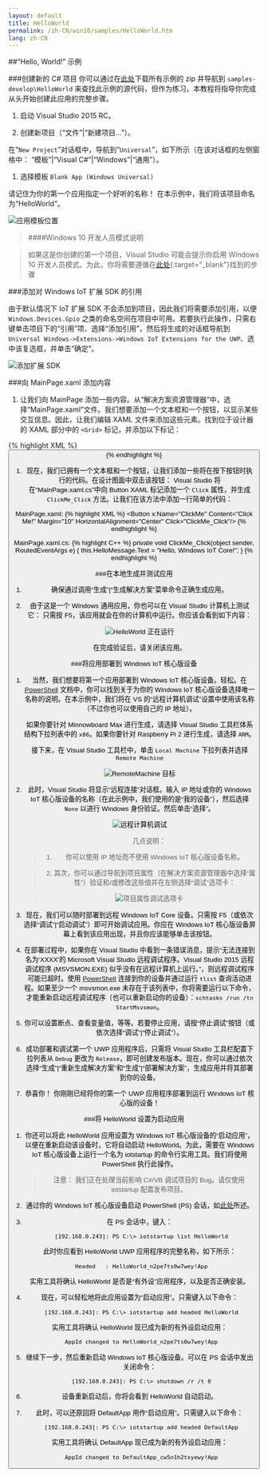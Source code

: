```yaml
---
layout: default
title: HelloWorld
permalink: /zh-CN/win10/samples/HelloWorld.htm
lang: zh-CN
---
```


##“Hello, World!” 示例

###创建新的 C\# 项目
你可以通过在[此处](https://github.com/ms-iot/samples/archive/develop.zip)下载所有示例的 zip 并导航到 `samples-develop\HelloWorld` 来查找此示例的源代码，但作为练习，本教程将指导你完成从头开始创建此应用的完整步骤。

1. 启动 Visual Studio 2015 RC。

1. 创建新项目（“文件”\|“新建项目...”）。

  在“`New Project`”对话框中，导航到“`Universal`”，如下所示（在该对话框的左侧窗格中： “模板”\|“Visual C\#”\|“Windows”\|“通用”）。

1. 选择模板 `Blank App (Windows Universal)`

  请记住为你的第一个应用指定一个好听的名称！ 在本示例中，我们将该项目命名为“HelloWorld”。

  ![应用模板位置]({{site.baseurl}}/Resources/images/HelloWorld/new-cs-project-dialog.PNG)

> ####Windows 10 开发人员模式说明

> 如果这是你创建的第一个项目，Visual Studio 可能会提示你启用 Windows 10 开发人员模式。为此，你将需要遵循在[此处](https://msdn.microsoft.com/library/windows/apps/xaml/dn706236.aspx){:target="_blank"}找到的步骤

###添加对 Windows IoT 扩展 SDK 的引用

由于默认情况下 IoT 扩展 SDK 不会添加到项目，因此我们将需要添加引用，以便 `Windows.Devices.Gpio` 之类的命名空间在项目中可用。若要执行此操作，只需右键单击项目下的“引用”项、选择“添加引用”，然后将生成的对话框导航到 `Universal Windows->Extensions->Windows IoT Extensions for the UWP`、选中该复选框，并单击“确定”。

![添加扩展 SDK]({{site.baseurl}}/Resources/images/HelloWorld/Add_IoT_Extension_Reference.PNG)

###向 MainPage.xaml 添加内容
  1. 让我们向 MainPage 添加一些内容。从“解决方案资源管理器”中，选择“MainPage.xaml”文件。我们想要添加一个文本框和一个按钮，以显示某些交互信息。因此，让我们编辑 XAML 文件来添加这些元素。找到位于设计器的 XAML 部分中的 `<Grid>` 标记，并添加以下标记：

  {% highlight XML %}
  <Grid Background="{ThemeResource ApplicationPageBackgroundThemeBrush}">
      <StackPanel HorizontalAlignment="Center" VerticalAlignment="Center">
      <TextBox x:Name="HelloMessage" Text="Hello, World!" Margin="10" IsReadOnly="True"/>
      <Button x:Name="ClickMe" Content="Click Me!"  Margin="10" HorizontalAlignment="Center"/>
      </StackPanel>
  </Grid>
  {% endhighlight %}


  1. 现在，我们已拥有一个文本框和一个按钮，让我们添加一些将在按下按钮时执行的代码。在设计图面中双击该按钮： Visual Studio 将在“MainPage.xaml.cs”中向 Button XAML 标记添加一个 `Click` 属性，并生成 `ClickMe_Click` 方法。让我们在该方法中添加一行简单的代码：

  MainPage.xaml: {% highlight XML %} \<Button x:Name="ClickMe" Content="Click Me!" Margin="10" HorizontalAlignment="Center" Click="ClickMe\_Click"/\> {% endhighlight %}

  MainPage.xaml.cs: {% highlight C++ %} private void ClickMe\_Click\(object sender, RoutedEventArgs e\) { this.HelloMessage.Text = "Hello, Windows IoT Core!"; } {% endhighlight %}

###在本地生成并测试应用
1. 确保通过调用“生成”\|“生成解决方案”菜单命令正确生成应用。

1. 由于这是一个 Windows 通用应用，你也可以在 Visual Studio 计算机上测试它： 只需按 F5，该应用就会在你的计算机中运行。你应该会看到如下内容：

    ![HelloWorld 正在运行]({{site.baseurl}}/Resources/images/HelloWorld/HelloWorldAppLocal.PNG)

    在完成验证后，请关闭该应用。


###将应用部署到 Windows IoT 核心版设备
1. 当然，我们想要将第一个应用部署到 Windows IoT 核心版设备。轻松。在 [PowerShell]({{site.baseurl}}/{{page.lang}}/win10/samples/PowerShell.htm) 文档中，你可以找到关于为你的 Windows IoT 核心版设备选择唯一名称的说明。在本示例中，我们将在 VS 的“远程计算机调试”设置中使用该名称（不过你也可以使用自己的 IP 地址）。

    如果你要针对 Minnowboard Max 进行生成，请选择 Visual Studio 工具栏体系结构下拉列表中的 `x86`。如果你要针对 Raspberry Pi 2 进行生成，请选择 `ARM`。

    接下来，在 Visual Studio 工具栏中，单击 `Local Machine` 下拉列表并选择 `Remote Machine`<br/>

    ![RemoteMachine 目标]({{site.baseurl}}/Resources/images/HelloWorld/cs-remote-machine-debugging.png)

1. 此时，Visual Studio 将显示“远程连接”对话框。输入 IP 地址或你的 Windows IoT 核心版设备的名称（在此示例中，我们使用的是“我的设备”），然后选择 `None` 以进行 Windows 身份验证。然后单击“选择”。

    ![远程计算机调试]({{site.baseurl}}/Resources/images/HelloWorld/cs-remote-connections.PNG)

    > 几点说明：

    > 1. 你可以使用 IP 地址而不使用 Windows IoT 核心版设备名称。

    > 2. 其次，你可以通过导航到项目属性（在解决方案资源管理器中选择“属性”）验证和/或修改这些值并在左侧选择“调试”选项卡：

    > ![项目属性调试选项卡]({{site.baseurl}}/Resources/images/HelloWorld/cs-debug-project-properties.PNG)

1. 现在，我们可以随时部署到远程 Windows IoT Core 设备。只需按 F5（或依次选择“调试”\|“启动调试”）即可开始调试应用。你应在 Windows IoT 核心版设备屏幕上看到该应用出现，并且你应该能够单击该按钮。

1. 在部署过程中，如果你在 Visual Studio 中看到一条错误消息，提示“无法连接到名为‘XXXX’的 Microsoft Visual Studio 远程调试程序。Visual Studio 2015 远程调试程序 \(MSVSMON.EXE\) 似乎没有在远程计算机上运行。”，则远程调试程序可能已超时。使用 [PowerShell]({{site.baseurl}}/{{page.lang}}/win10/samples/PowerShell.htm) 连接到你的设备并通过运行 `tlist` 查询活动进程。如果至少一个 msvsmon.exe 未存在于该列表中，你将需要运行以下命令，才能重新启动远程调试程序（也可以重新启动你的设备）：`schtasks /run /tn StartMsvsmon`。

1. 你可以设置断点、查看变量值，等等。若要停止应用，请按“停止调试”按钮（或依次选择“调试”\|“停止调试”）。

1. 成功部署和调试第一个 UWP 应用程序后，只需将 Visual Studio 工具栏配置下拉列表从 `Debug` 更改为 `Release`，即可创建发布版本。现在，你可以通过依次选择“生成”\|“重新生成解决方案”和“生成”\|“部署解决方案”，生成应用并将其部署到你的设备。

1. 恭喜你！ 你刚刚已经将你的第一个 UWP 应用程序部署到运行 Windows IoT 核心版的设备！


###将 HelloWorld 设置为启动应用

1. 你还可以将此 HelloWorld 应用设置为 Windows IoT 核心版设备的“启动应用”，以便在重新启动该设备时，它将自动启动 HelloWorld。为此，需要在 Windows IoT 核心版设备上运行一个名为 iotstartup 的命令行实用工具。我们将使用 PowerShell 执行此操作。

    > 注意： 我们正在处理当前影响 C\#/VB 调试项目的 Bug。请仅使用 iotstartup 配置发布项目。

1. 通过你的 Windows IoT 核心版设备启动 PowerShell \(PS\) 会话，如[此处]({{site.baseurl}}/{{page.lang}}/win10/samples/PowerShell.htm)所述。

1. 在 PS 会话中，键入：

        [192.168.0.243]: PS C:\> iotstartup list HelloWorld

    此时你应看到 HelloWorld UWP 应用程序的完整名称，如下所示：

        Headed   : HelloWorld_n2pe7ts0w7wey!App

    实用工具将确认 HelloWorld 是否是“有外设”应用程序，以及是否正确安装。

1. 现在，可以轻松地将此应用设置为“启动应用”。只需键入以下命令：

        [192.168.0.243]: PS C:\> iotstartup add headed HelloWorld

    实用工具将确认 HelloWorld 现已成为新的有外设启动应用：

        AppId changed to HelloWorld_n2pe7ts0w7wey!App

1. 继续下一步，然后重新启动 Windows IoT 核心版设备。可以在 PS 会话中发出关闭命令：

        [192.168.0.243]: PS C:\> shutdown /r /t 0

1. 设备重新启动后，你将会看到 HelloWorld 自动启动。

1. 此时，可以还原回将 DefaultApp 用作“启动应用”。只需键入以下命令：

        [192.168.0.243]: PS C:\> iotstartup add headed DefaultApp

    实用工具将确认 DefaultApp 现已成为新的有外设启动应用：

        AppId changed to DefaultApp_cw5n1h2txyewy!App
